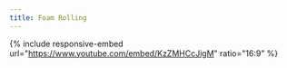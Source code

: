```yaml
---
title: Foam Rolling
---
```


{% include responsive-embed url="https://www.youtube.com/embed/KzZMHCcJigM" ratio="16:9" %}

